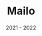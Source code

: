 ---
title: Mailo
role: Frontend Developer
date: 2021 - 2022
description: Custom email template builder. My first hands on experience with Angular. My role was to make the admin dashboard look good on all devices. The code was written in a declarative programming pattern.
stack: [Angular, React, Auth0, NestJS, Lambdas]
href: https://mailo.app/
---